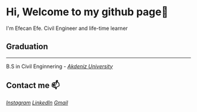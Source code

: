 # Hi, Welcome to my github page👋

I'm Efecan Efe. Civil Engineer and life-time learner

## Graduation
---
B.S in Civil Enginnering - *[Akdeniz University](https://www.akdeniz.edu.tr/)*

Contact me 📫
---
*[Instagram](https://www.instagram.com/efejanefe/)*
*[LinkedIn](https://www.linkedin.com/in/efecan-efe-a897a71a7/)*
*[Gmail](mh.efecanefe@gmail.com)*

<!---
EfecanE/EfecanE is a ✨ special ✨ repository because its `README.md` (this file) appears on your GitHub profile.
You can click the Preview link to take a look at your changes.
--->
